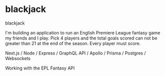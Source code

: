 # blackjack
blackjack

I'm building an application to run an English Premiere League fantasy game my friends and I play. Pick 4 players and the total goals scored can not be greater than 21 at the end of the season. Every player must score. 

Next.js / Node / Express / GraphQL API / Apollo / Prisma / Postgres / Websockets 

Working with the EPL Fantasy API
